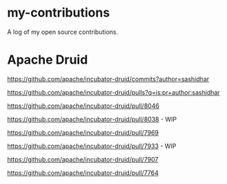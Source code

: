 # my-contributions
A log of my open source contributions.

# Apache Druid
https://github.com/apache/incubator-druid/commits?author=sashidhar

https://github.com/apache/incubator-druid/pulls?q=is:pr+author:sashidhar


https://github.com/apache/incubator-druid/pull/8046

https://github.com/apache/incubator-druid/pull/8038 - WIP

https://github.com/apache/incubator-druid/pull/7969

https://github.com/apache/incubator-druid/pull/7933 - WIP

https://github.com/apache/incubator-druid/pull/7907

https://github.com/apache/incubator-druid/pull/7764

